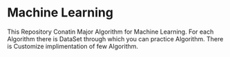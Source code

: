 # Machine Learning 

This Repository Conatin Major Algorithm for Machine Learning. 
For each Algorithm there is DataSet through which you can practice Algorithm.
There is Customize implimentation of few Algorithm.